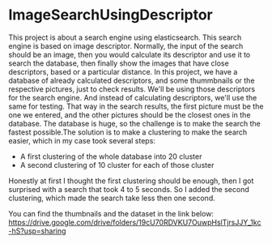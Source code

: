 # ImageSearchUsingDescriptor

This project is about a search engine using elasticsearch. This search engine is based on image descriptor. Normally, the input of the search should be an image, then you would calculate its descriptor and use it to search the database, then finally show the images that have close descriptors, based or a particular distance.
In this project, we have a database of already calculated descriptors, and some thummbnails or the respective pictures, just to check results. We'll be using those descriptors for the search engine. And instead of calculating descriptors, we'll use the same for testing. That way in the search results, the first picture must be the one we entered, and the other pictures should be the closest ones in the database.
The database is huge, so the challenge is to make the search the fastest possible.The solution is to make a clustering to make the search easier, which in my case took several steps:
  
  - A first clustering of the whole database into 20 cluster
  - A second clustering of 10 cluster for each of those cluster
  
Honestly at first I thought the first clustering should be enough, then I got surprised with a search that took 4 to 5 seconds. So I added the second clustering, which made the search take less then one second.

You can find the thumbnails and the dataset in the link below:
https://drive.google.com/drive/folders/19cU70RDVKU7OuwpHslTjrsJJY_1kc-hS?usp=sharing
